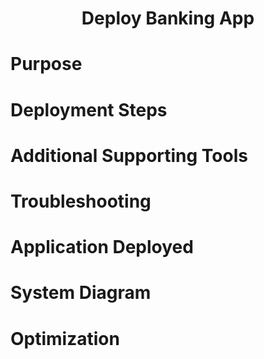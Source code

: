 <h1 align="center">Deploy Banking App<h1> 
  
# Purpose
# Deployment Steps 
# Additional Supporting Tools
# Troubleshooting
# Application Deployed
# System Diagram
# Optimization 
